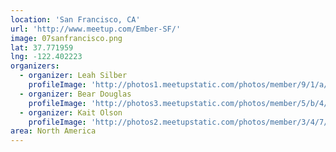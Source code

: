 ```yaml
---
location: 'San Francisco, CA'
url: 'http://www.meetup.com/Ember-SF/'
image: 07sanfrancisco.png
lat: 37.771959
lng: -122.402223
organizers:
  - organizer: Leah Silber
    profileImage: 'http://photos1.meetupstatic.com/photos/member/9/1/a/c/thumb_107077292.jpeg'
  - organizer: Bear Douglas
    profileImage: 'http://photos3.meetupstatic.com/photos/member/5/b/4/d/thumb_12323373.jpeg'
  - organizer: Kait Olson
    profileImage: 'http://photos2.meetupstatic.com/photos/member/3/4/7/8/thumb_163753432.jpeg'
area: North America
---
```

